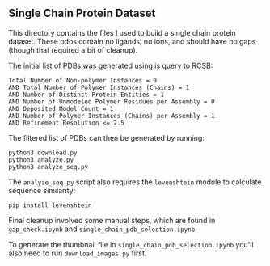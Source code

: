 ## Single Chain Protein Dataset

This directory contains the files I used to build a single chain protein dataset. These pdbs contain no ligands, no ions, and should have no gaps (though that required a bit of cleanup).

The initial list of PDBs was generated using is query to RCSB:
```
Total Number of Non-polymer Instances = 0
AND Total Number of Polymer Instances (Chains) = 1
AND Number of Distinct Protein Entities = 1
AND Number of Unmodeled Polymer Residues per Assembly = 0
AND Deposited Model Count = 1
AND Number of Polymer Instances (Chains) per Assembly = 1
AND Refinement Resolution <= 2.5
```

The filtered list of PDBs can then be generated by running:
```
python3 download.py
python3 analyze.py
python3 analyze_seq.py
```

The `analyze_seq.py` script also requires the `levenshtein` module to calculate sequence similarity:
```
pip install levenshtein
```

Final cleanup involved some manual steps, which are found in `gap_check.ipynb` and `single_chain_pdb_selection.ipynb`

To generate the thumbnail file in `single_chain_pdb_selection.ipynb` you'll also need to run `download_images.py` first.